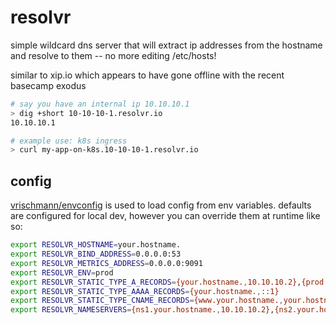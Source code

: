 # resolvr

simple wildcard dns server that will extract ip addresses from the hostname and resolve to them -- no more editing /etc/hosts!

similar to xip.io which appears to have gone offline with the recent basecamp exodus

```bash
# say you have an internal ip 10.10.10.1
> dig +short 10-10-10-1.resolvr.io
10.10.10.1

# example use: k8s ingress
> curl my-app-on-k8s.10-10-10-1.resolvr.io
```

## config

[vrischmann/envconfig](https://github.com/vrischmann/envconfig) is used to load config from env variables. 
defaults are configured for local dev, however you can override them at runtime like so:

```bash
export RESOLVR_HOSTNAME=your.hostname.
export RESOLVR_BIND_ADDRESS=0.0.0.0:53
export RESOLVR_METRICS_ADDRESS=0.0.0.0:9091
export RESOLVR_ENV=prod
export RESOLVR_STATIC_TYPE_A_RECORDS={your.hostname.,10.10.10.2},{prod.your.hostname.,10.10.10.3}
export RESOLVR_STATIC_TYPE_AAAA_RECORDS={your.hostname.,::1}
export RESOLVR_STATIC_TYPE_CNAME_RECORDS={www.your.hostname.,your.hostname.}
export RESOLVR_NAMESERVERS={ns1.your.hostname.,10.10.10.2},{ns2.your.hostname.,10.10.10.3}
```